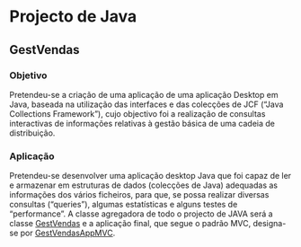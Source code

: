 # Projecto de Java
## GestVendas


### Objetivo
Pretendeu-se a criação de uma aplicação de uma aplicação Desktop em Java, baseada na utilização das interfaces e das colecções de JCF (“Java Collections Framework”), cujo objectivo foi a realização de consultas interactivas de informações relativas à gestão básica de uma cadeia de distribuição.

### Aplicação
Pretendeu-se desenvolver uma aplicação desktop Java que foi capaz de ler e armazenar em estruturas de dados (colecções de Java) adequadas as informações dos vários ficheiros, para que, se possa realizar diversas consultas (“queries”), algumas estatísticas e alguns testes de “performance”. A classe agregadora de todo o projecto de JAVA será a classe [GestVendas](src/GestVendas.java) e a aplicação final, que segue o padrão MVC, designa-se por [GestVendasAppMVC](src/GestVendasAppMVC.java).